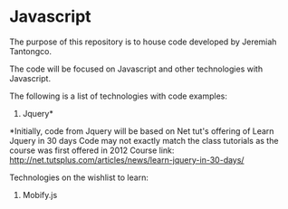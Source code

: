Javascript
=====================

The purpose of this repository is to house code developed by Jeremiah Tantongco.

The code will be focused on Javascript and other technologies with Javascript.

The following is a list of technologies with code examples:

1. Jquery*

*Initially, code from Jquery will be based on Net tut's offering of Learn Jquery in 30 days
Code may not exactly match the class tutorials as the course was first offered in 2012
Course link: http://net.tutsplus.com/articles/news/learn-jquery-in-30-days/

Technologies on the wishlist to learn:

1. Mobify.js
